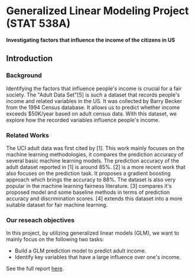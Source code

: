 # Generalized Linear Modeling Project (STAT 538A)

**Investigating factors that influence the income of the citizens in US**

## Introduction

### Background

Identifying the factors that influence people's income is crucial for a fair society. The "Adult Data Set"[5] is such a dataset that records people's income and related variables in the US. It was collected by Barry Becker from the 1994 Census database. It allows us to predict whether income exceeds \$50K/year based on adult census data. With this dataset, we explore how the recorded variables influence people's income.

### Related Works

The UCI adult data was first cited by [1]. This work mainly focuses on the machine learning methodologies, it compares the prediction accuracy of several basic machine learning models. The prediction accuracy of the adult dataset reported in [1] is around 85%. [2] is a more recent work that also focuses on the prediction task. It proposes a gradient boosting approach which brings the accuracy to 88%. The dataset is also very popular in the machine learning fairness literature. [3] compares it's proposed model and some baseline methods in terms of prediction accuracy and discrimination scores. [4] extends this dataset into a more suitable dataset for fair machine learning. 


###  Our reseach objectives

In this project, by utilizing generalized linear models (GLM), we want to mainly focus on the following two tasks:
* Build a GLM prediction model to predict adult income.
* Identify key variables that have a large influence over one's income.

See the full report [here](https://github.com/trevorkwan/Generalized-Linear-Modeling-Project-STAT-538A/blob/main/final_report.ipynb).
